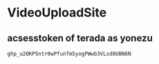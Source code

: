 # VideoUploadSite
## acsesstoken of terada as yonezu
```
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
```
